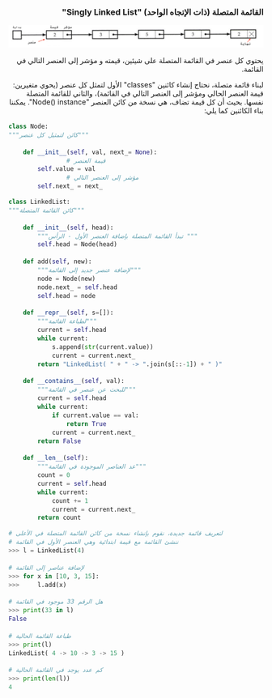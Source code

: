 
<div dir="rtl" lang="ar">


### القائمة المتصلة (ذات الإتجاه الواحد) "Singly Linked List"


![القائمة المتصلة](assets/singly_linked_list.png)


يحتوي كل عنصر في القائمة المتصلة على شيئين، قيمته و مؤشر إلى العنصر التالي
في القائمة.

لبناء قائمة متصلة، نحتاج إنشاء كائنين "classes" الأول لتمثل كل عنصر (يحوي متغيرين: قيمة العنصر الحالي ومؤشر إلى العنصر التالي في القائمة)، والثاني للقائمة المتصلة نفسها. بحيث أن كل قيمة تضاف، هي نسخة من كائن العنصر "Node() instance". يمكننا بناء الكائنين كما يلي:

</div>

```python
class Node:
"""كائن لتمثيل كل عنصر"""

    def __init__(self, val, next_= None):
				# قيمة العنصر
        self.value = val
				# مؤشر إلى العنصر التالي
        self.next_ = next_
```

```python
class LinkedList:
"""كائن القائمة المتصلة"""

    def __init__(self, head):
        """تبدأ القائمة المتصلة بإضافة العنصر الأول - الرأس """
        self.head = Node(head)

    def add(self, new):
        """لإضافة عنصر جديد إلى القائمة"""
        node = Node(new)
        node.next_ = self.head
        self.head = node

    def __repr__(self, s=[]):
        """لطباعة القائمة"""
        current = self.head
        while current:
            s.append(str(current.value))
            current = current.next_
        return "LinkedList( " + " -> ".join(s[::-1]) + " )"

    def __contains__(self, val):
        """للبحث عن عنصر في القائمة"""
        current = self.head
        while current:
            if current.value == val:
                return True
            current = current.next_
        return False

    def __len__(self):
        """عد العناصر الموجودة في القائمة"""
        count = 0
        current = self.head
        while current:
            count += 1
            current = current.next_
        return count

```

```python
# لتعريف قائمة جديدة، نقوم بإنشاء نسخة من كائن القائمة المتصلة في الأعلى
# ننشئ القائمة مع قيمة ابتدائية وهي العنصر الأول في القائمة
>>> l = LinkedList(4)

# لإضافة عناصر إلى القائمة
>>> for x in [10, 3, 15]:
>>>     l.add(x)

# هل الرقم 33 موجود في القائمة
>>> print(33 in l)
False

# طباعة القائمة الحالية
>>> print(l)
LinkedList( 4 -> 10 -> 3 -> 15 )

# كم عدد يوجد في القائمة الحالية
>>> print(len(l))
4

```
